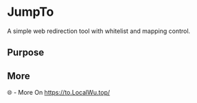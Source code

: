 # JumpTo
A simple web redirection tool with whitelist and mapping control.
## Purpose

## More
🌐 - More On https://to.LocalWu.top/
